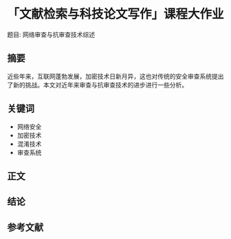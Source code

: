 # 「文献检索与科技论文写作」课程大作业

题目: 网络审查与抗审查技术综述

## 摘要

近些年来，互联网蓬勃发展，加密技术日新月异，这也对传统的安全审查系统提出了新的挑战。本文对近年来审查与抗审查技术的进步进行一些分析。

## 关键词

- 网络安全
- 加密技术
- 混淆技术
- 审查系统

## 正文

## 结论

## 参考文献
